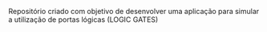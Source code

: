 Repositório criado com objetivo de desenvolver uma aplicação para simular a utilização de portas lógicas (LOGIC GATES)
